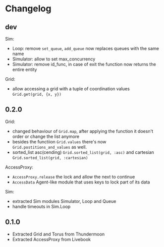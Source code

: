 # Changelog

## dev

Sim:

- Loop: remove `set_queue`, `add_queue` now replaces queues with the same name
- Simulator: allow to set max_concurrency
- Simulator: remove id_func, in case of exit the function now returns the entire entity

Grid:

- allow accessing a grid with a tuple of coordination values `Grid.get(grid, {x, y})`


## 0.2.0

Grid:

- changed behaviour of `Grid.map`, after applying the function it doesn't order or change the list anymore
- besides the functiion `Grid.values` there's now `Grid.postitions_and_values` as well.
- sorted_list asc(cending) `Grid.sorted_list(grid, :asc)` and cartesian `Grid.sorted_list(grid, :cartesian)`

AccessProxy:

- `AccessProxy.release` the lock and allow the next to continue
- `AccessData` Agent-like module that uses keys to lock part of its data

Sim:

- extracted Sim modules Simulator, Loop and Queue
- handle timeouts in Sim.Loop

## 0.1.0

- Extracted Grid and Torus from Thundermoon
- Extracted AccessProxy from Livebook
